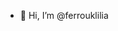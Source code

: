 - 👋 Hi, I’m @ferrouklilia

<!---
ferrouklilia/ferrouklilia is a ✨ special ✨ repository because its `README.md` (this file) appears on your GitHub profile.
You can click the Preview link to take a look at your changes.
--->
